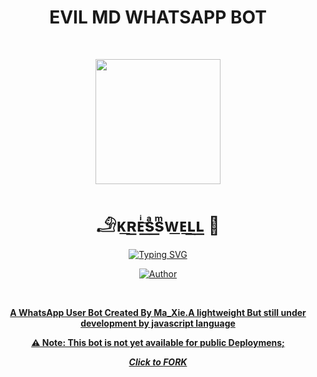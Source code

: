<div align="center">
<h1><b>EVIL MD WHATSAPP BOT</b></h1><br>
 <div align="center">
<p align="center">
        <img src=["]"(https://telegra.ph/file/f2a5f112d6196ae567ee3.jpg)" width="200" style="margin-left: auto;margin-right: auto;display: block;">
</p>
<h1 align="center">𓄂ᴋ͟ʀ͟ᴇͥ͟sͣ͟sͫ͟ᴡ͟ᴇ͟ʟ͟ʟ͟ 🗿</h1>
</p>
<a href="https://git.io/typing-svg"><img src="https://readme-typing-svg.demolab.com?font=Ribeye&size=50&pause=1000&color=F710B1&center=true&width=910&height=100&lines=I+Am+EVIL-MD;MULTI+DEVICE+WHATSAPP+BOT;CREATED+AND+SERVICED+BY+MA_XIE;PUBLIC+RELESE+DATE;COMING+SOON;HAIL+MA_XIE+😤." alt="Typing SVG" /></a>
<p align="center"><a href="https://github.com/EscaliBud"><img title="Author" src="https://img.shields.io/badge/OWNER-MA_XIE-blue.svg?color=54aeff&style=for-the-badge&logo=github" /></p><br>


**A WhatsApp User Bot Created By Ma_Xie.A lightweight But still under development by javascript language**

**⚠️ Note: This bot is not yet available for public Deploymens;**

 ***Click to [FORK](https://github.com/M-axie/Evil-md/fork)***



